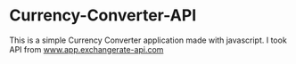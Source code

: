 # Currency-Converter-API

This is a simple Currency Converter application made with javascript. I took API from www.app.exchangerate-api.com
